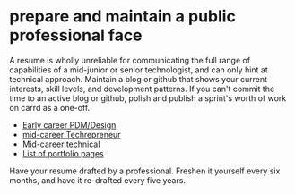 # prepare and maintain a public professional face
A resume is wholly unreliable for communicating the full range of capabilities of a mid-junior or senior technologist, and can only hint at technical approach.  Maintain a blog or github that shows your current interests, skill levels, and development patterns. If you can't commit the time to an active blog or github, polish and publish a sprint's worth of work on carrd as a one-off.

-	[Early career PDM/Design](https://uxfol.io/p/juno_athena/0351aad4)
-	[mid-career Techrepreneur](https://raymondtraylor.com/)
-	[Mid-career technical](https://www.cyrusstoller.com/about.html)
-	[List of portfolio pages](https://docs.google.com/spreadsheets/u/0/d/1u_57r45GtmRHcmhV-MxIxrJkg0gYw22xXWpHPskqqKc/htmlview?pli=1)

Have your resume drafted by a professional.  Freshen it yourself every six months, and have it re-drafted every five years.